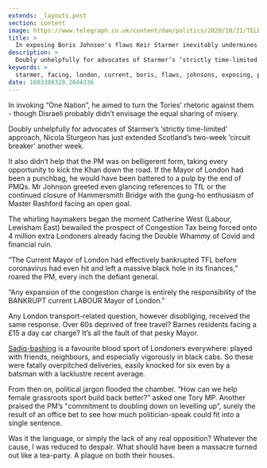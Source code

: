 ```yaml
--- 
extends: _layouts.post 
section: content 
image: https://www.telegraph.co.uk/content/dam/politics/2020/10/21/TELEMMGLPICT000242494081_trans_NvBQzQNjv4BqhRxA8PdZCN62e-TCOeOwxkmE7E3tgVDrUtA9y3QQyaA.jpeg?impolicy=logo-overlay 
title: > 
  In exposing Boris Johnson's flaws Keir Starmer inevitably undermines his own position 
description: > 
  Doubly unhelpfully for advocates of Starmer’s ‘strictly time-limited’ approach, Nicola Sturgeon has just extended Scotland’s two-week ‘circuit breaker’ another week.It also didn’t help that the PM was on belligerent form, taking every opportunity to kick the Khan down the road.If the Mayor of London had been a punchbag, he would have been battered to a pulp by the end of PMQs.“Any expansion of the congestion charge is entirely the responsibility of the BANKRUPT current LABOUR Mayor of London.”Any London transport-related question, however disobliging, received the same response.Sadiq-bashing is a favourite blood sport of Londoners everywhere: played with friends, neighbours, and especially vigorously in black cabs. 
keywords: > 
  starmer, facing, london, current, boris, flaws, johnsons, exposing, position, mayor, tfl, keir, londoners, labour, help, didnt, sport, inevitably, undermines 
date: 1603308328.2644336 
--- 
```

<div><p>In invoking &#8220;One Nation&#8221;, he aimed to turn the Tories&#8217; rhetoric against them - though Disraeli probably didn&#8217;t envisage the equal sharing of misery.</p>
<p>Doubly unhelpfully for advocates of Starmer&#8217;s &#8216;strictly time-limited&#8217; approach, Nicola Sturgeon has just extended Scotland&#8217;s two-week &#8216;circuit breaker&#8217; another week.</p>
<p>It also didn&#8217;t help that the PM was on belligerent form, taking every opportunity to kick the Khan down the road. If the Mayor of London had been a punchbag, he would have been battered to a pulp by the end of PMQs. Mr Johnson greeted even glancing references to TfL or the continued closure of Hammersmith Bridge with the gung-ho enthusiasm of Master Rashford facing an open goal.</p>
<p>The whirling haymakers began the moment Catherine West (Labour, Lewisham East) bewailed the prospect of Congestion Tax being forced onto 4 million extra Londoners already facing the Double Whammy of Covid and financial ruin.</p>
<p>&#8220;The Current Mayor of London had effectively bankrupted TFL before coronavirus had even hit and left a massive black hole in its finances,&#8221; roared the PM, every inch the defiant general.</p>
<p>&#8220;Any expansion of the congestion charge is entirely the responsibility of the BANKRUPT current LABOUR Mayor of London.&#8221;</p>
<p>Any London transport-related question, however disobliging, received the same response. Over 60s deprived of free travel? Barnes residents facing a &#163;15 a day car charge? It&#8217;s all the fault of that pesky Mayor.</p>
<p><a href="https://www.telegraph.co.uk/news/2020/10/17/london-deserves-great-statesman-charge-instead-has-sadiq-khan/">Sadiq-bashing</a> is a favourite blood sport of Londoners&#160;everywhere: played with friends, neighbours, and especially vigorously in black cabs. So these were fatally overpitched deliveries, easily knocked for six even by a batsman with a lacklustre recent average.</p>
<p>From then on, political jargon flooded the chamber. &#8220;How can we help female grassroots sport build back better?&#8221; asked one Tory MP. Another praised the PM&#8217;s "commitment to doubling down on levelling up&#8221;, surely the result of an office bet to see how much politician-speak could fit into a single sentence.</p>
<p>Was it the language, or simply the lack of any real opposition? Whatever the cause, I was reduced to despair. What should have been a massacre turned out like a tea-party. A plague on both their houses.&#160;</p>
</div>